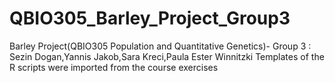 # QBIO305_Barley_Project_Group3

Barley Project(QBIO305 Population and Quantitative Genetics)- Group 3 : Sezin Dogan,Yannis Jakob,Sara Kreci,Paula Ester Winnitzki
Templates of the R scripts were imported from the course exercises

